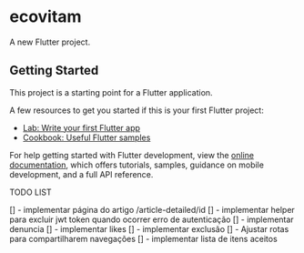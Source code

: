 # ecovitam

A new Flutter project.

## Getting Started

This project is a starting point for a Flutter application.

A few resources to get you started if this is your first Flutter project:

- [Lab: Write your first Flutter app](https://docs.flutter.dev/get-started/codelab)
- [Cookbook: Useful Flutter samples](https://docs.flutter.dev/cookbook)

For help getting started with Flutter development, view the
[online documentation](https://docs.flutter.dev/), which offers tutorials,
samples, guidance on mobile development, and a full API reference.

TODO LIST

[] - implementar página do artigo /article-detailed/id
[] - implementar helper para excluir jwt token quando ocorrer erro de autenticação
[] - implementar denuncia
[] - implementar likes
[] - implementar exclusão
[] - Ajustar rotas para compartilharem navegações
[] - implementar lista de itens aceitos
